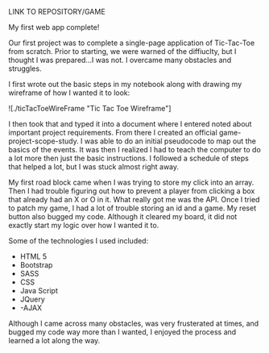 LINK TO REPOSITORY/GAME


My first web app complete!

Our first project was to complete a single-page application of Tic-Tac-Toe from scratch. Prior to starting, we were warned of the diffiuclty, but I thought I was prepared...I was not. I overcame many obstacles and struggles.

I first wrote out the basic steps in my notebook along with drawing my wireframe of how I wanted it to look:

![./ticTacToeWireFrame "Tic Tac Toe Wireframe"]


I then took that and typed it into a document where I entered noted about important project requirements. From there I created an official game-project-scope-study. I was able to do an initial pseudocode to map out the basics of the events. It was then I realized I had to teach the computer to do a lot more then just the basic instructions. I followed a schedule of steps that helped a lot, but I was stuck almost right away.

My first road block came when I was trying to store my click into an array. Then I had trouble figuring out how to prevent a player from clicking a box that already had an X or O in it. What really got me was the API. Once I tried to patch my game, I had a lot of trouble storing an id and a game. My reset button also bugged my code. Although it cleared my board, it did not exactly start my logic over how I wanted it to.

Some of the technologies I used included:
- HTML 5
- Bootstrap
- SASS
- CSS
- Java Script
- JQuery
- -AJAX

Although I came across many obstacles, was very frusterated at times, and bugged my code way more than I wanted, I enjoyed the process and learned a lot along the way.
